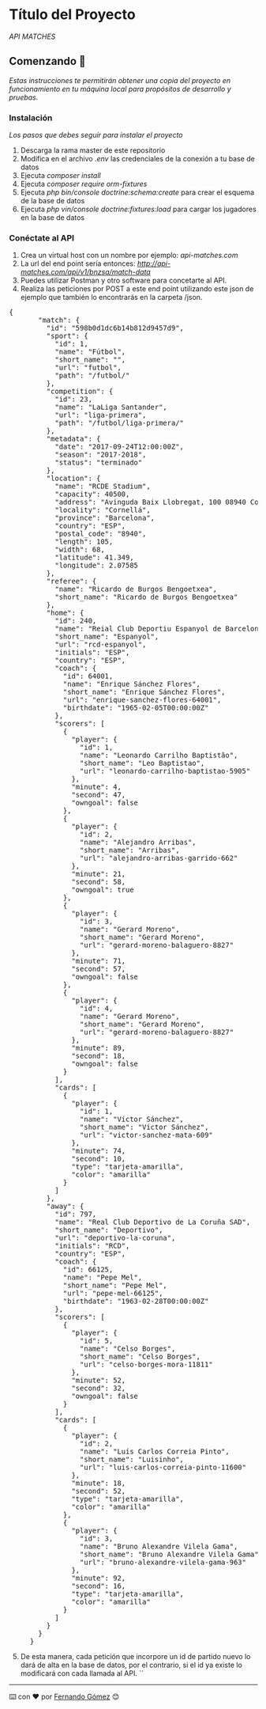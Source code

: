 # Título del Proyecto

_API MATCHES_

## Comenzando 🚀

_Estas instrucciones te permitirán obtener una copia del proyecto en funcionamiento en tu máquina local para propósitos de desarrollo y pruebas._

### Instalación

_Los pasos que debes seguir para instalar el proyecto_

1. Descarga la rama master de este repositorio
2. Modifica en el archivo _.env_ las credenciales de la conexión a tu base de datos
3. Ejecuta _composer install_
4. Ejecuta _composer require orm-fixtures_ 
5. Ejecuta _php bin/console doctrine:schema:create_ para crear el esquema de la base de datos
6. Ejecuta _php vin/console doctrine:fixtures:load_ para cargar los jugadores en la base de datos

### Conéctate al API

1. Crea un virtual host con un nombre por ejemplo: _api-matches.com_
2. La url del end point sería entonces: _http://api-matches.com/api/v1/bnzsa/match-data_
3. Puedes utilizar Postman y otro software para concetarte al API.
4. Realiza las peticiones por POST a este end point utilizando este json de ejemplo
   que también lo encontrarás en la carpeta /json.
<pre>{
       "match": {
         "id": "598b0d1dc6b14b812d9457d9",
         "sport": {
           "id": 1,
           "name": "Fútbol",
           "short_name": "",
           "url": "futbol",
           "path": "/futbol/"
         },
         "competition": {
           "id": 23,
           "name": "LaLiga Santander",
           "url": "liga-primera",
           "path": "/futbol/liga-primera/"
         },
         "metadata": {
           "date": "2017-09-24T12:00:00Z",
           "season": "2017-2018",
           "status": "terminado"
         },
         "location": {
           "name": "RCDE Stadium",
           "capacity": 40500,
           "address": "Avinguda Baix Llobregat, 100 08940 Cornellà de Llobregat (Barcelona)  ",
           "locality": "Cornellá",
           "province": "Barcelona",
           "country": "ESP",
           "postal_code": "8940",
           "length": 105,
           "width": 68,
           "latitude": 41.349,
           "longitude": 2.07585
         },
         "referee": {
           "name": "Ricardo de Burgos Bengoetxea",
           "short_name": "Ricardo de Burgos Bengoetxea"
         },
         "home": {
           "id": 240,
           "name": "Reial Club Deportiu Espanyol de Barcelona SAD",
           "short_name": "Espanyol",
           "url": "rcd-espanyol",
           "initials": "ESP",
           "country": "ESP",
           "coach": {
             "id": 64001,
             "name": "Enrique Sánchez Flores",
             "short_name": "Enrique Sánchez Flores",
             "url": "enrique-sanchez-flores-64001",
             "birthdate": "1965-02-05T00:00:00Z"
           },
           "scorers": [
             {
               "player": {
                 "id": 1,
                 "name": "Leonardo Carrilho Baptistão",
                 "short_name": "Leo Baptistao",
                 "url": "leonardo-carrilho-baptistao-5905"
               },
               "minute": 4,
               "second": 47,
               "owngoal": false
             },
             {
               "player": {
                 "id": 2,
                 "name": "Alejandro Arribas",
                 "short_name": "Arribas",
                 "url": "alejandro-arribas-garrido-662"
               },
               "minute": 21,
               "second": 58,
               "owngoal": true
             },
             {
               "player": {
                 "id": 3,
                 "name": "Gerard Moreno",
                 "short_name": "Gerard Moreno",
                 "url": "gerard-moreno-balaguero-8827"
               },
               "minute": 71,
               "second": 57,
               "owngoal": false
             },
             {
               "player": {
                 "id": 4,
                 "name": "Gerard Moreno",
                 "short_name": "Gerard Moreno",
                 "url": "gerard-moreno-balaguero-8827"
               },
               "minute": 89,
               "second": 18,
               "owngoal": false
             }
           ],
           "cards": [
             {
               "player": {
                 "id": 1,
                 "name": "Víctor Sánchez",
                 "short_name": "Víctor Sánchez",
                 "url": "victor-sanchez-mata-609"
               },
               "minute": 74,
               "second": 10,
               "type": "tarjeta-amarilla",
               "color": "amarilla"
             }
           ]
         },
         "away": {
           "id": 797,
           "name": "Real Club Deportivo de La Coruña SAD",
           "short_name": "Deportivo",
           "url": "deportivo-la-coruna",
           "initials": "RCD",
           "country": "ESP",
           "coach": {
             "id": 66125,
             "name": "Pepe Mel",
             "short_name": "Pepe Mel",
             "url": "pepe-mel-66125",
             "birthdate": "1963-02-28T00:00:00Z"
           },
           "scorers": [
             {
               "player": {
                 "id": 5,
                 "name": "Celso Borges",
                 "short_name": "Celso Borges",
                 "url": "celso-borges-mora-11811"
               },
               "minute": 52,
               "second": 32,
               "owngoal": false
             }
           ],
           "cards": [
             {
               "player": {
                 "id": 2,
                 "name": "Luís Carlos Correia Pinto",
                 "short_name": "Luisinho",
                 "url": "luis-carlos-correia-pinto-11600"
               },
               "minute": 18,
               "second": 52,
               "type": "tarjeta-amarilla",
               "color": "amarilla"
             },
             {
               "player": {
                 "id": 3,
                 "name": "Bruno Alexandre Vilela Gama",
                 "short_name": "Bruno Alexandre Vilela Gama",
                 "url": "bruno-alexandre-vilela-gama-963"
               },
               "minute": 92,
               "second": 16,
               "type": "tarjeta-amarilla",
               "color": "amarilla"
             }
           ]
         }
       }
     }
</pre>
5. De esta manera, cada petición que incorpore un id de partido nuevo lo dará de alta en la base de datos, por el contrario, si el id ya existe lo modificará con cada llamada al API.
``
---
⌨️ con ❤️ por [Fernando Gómez](https://gomez-fernando.github.io/portfolio/) 😊
